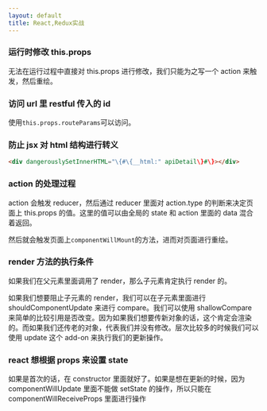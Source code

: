 ```yaml
---
layout: default
title: React,Redux实战
---
```


### 运行时修改 this.props

无法在运行过程中直接对 this.props 进行修改，我们只能为之写一个 action 来触发，然后重绘。

### 访问 url 里 restful 传入的 id

使用`this.props.routeParams`可以访问。

### 防止 jsx 对 html 结构进行转义

```html
<div dangerouslySetInnerHTML="\{#\{__html:" apiDetail\}#\}></div>
```

### action 的处理过程

action 会触发 reducer，然后通过 reducer 里面对 action.type 的判断来决定页面上 this.props 的值。这里的值可以由全局的 state 和 action 里面的 data 混合着返回。

然后就会触发页面上`componentWillMount`的方法，进而对页面进行重绘。

### render 方法的执行条件

如果我们在父元素里面调用了 render，那么子元素肯定执行 render 的。

如果我们想要阻止子元素的 render，我们可以在子元素里面进行 shouldComponentUpdate 来进行 compare。我们可以使用 shallowCompare 来简单的比较引用是否改变。因为如果我们想要传新对象的话，这个肯定会渲染的。而如果我们还传老的对象，代表我们并没有修改。层次比较多的时候我们可以使用 update 这个 add-on 来执行我们的更新操作。

### react 想根据 props 来设置 state

如果是首次的话，在 constructor 里面就好了。如果是想在更新的时候，因为 componentWillUpdate 里面不能做 setState 的操作，所以只能在 componentWillReceiveProps 里面进行操作
